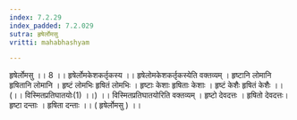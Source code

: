 ```yaml
---
index: 7.2.29
index_padded: 7.2.029
sutra: हृषेर्लोमसु
vritti: mahabhashyam

---
```

 हृषेर्लोमसु ।। 8 ।। हृषेर्लोमकेशकर्तृकस्य ।। हृषेलोमकेशकर्तृकस्येति वक्तव्यम् । हृष्टानि लोमानि हृषितानि लोमानि । हृष्टं लोमभिः हृषितं लोमभिः । हृष्टाः केशाः हृषिताः केशाः । हृष्टं केशैः हृषितं केशैः ।। (।। विस्मितप्रतिघातयोः(1) ।।) ।। विस्मितप्रतिघातयोरिति वक्तव्यम् । हृष्टो देवदत्तः । हृषितो देवदत्तः। हृष्टा दन्ताः । हृषिता दन्ताः ।। ( हृषेर्लोमसु ) ।। 